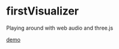 # firstVisualizer
Playing around with web audio and three.js

[demo](https://mdvacula.com/firstVisualizer)
